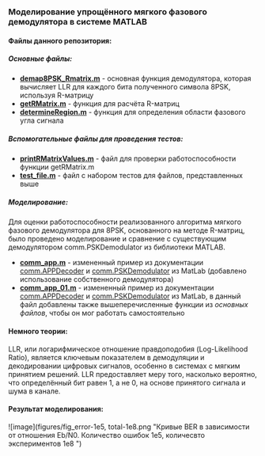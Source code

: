 ### Моделирование упрощённого мягкого фазового демодулятора в системе MATLAB

#### Файлы данного репозитория:

##### Основные файлы:

* [**demap8PSK_Rmatrix.m**](demap8PSK_Rmatrix.m) - основная функция демодулятора, которая вычисляет LLR для каждого бита полученного символа 8PSK, используя R-матрицу
* [**getRMatrix.m**](getRMatrix.m) - функция для расчёта R-матриц
* [**determineRegion.m**](determineRegion.m) - функция для определения области фазового угла сигнала

##### Вспомогательные файлы для проведения тестов:

* [**printRMatrixValues.m**](printRMatrixValues.m) - файл для проверки работоспособности функции getRMatrix.m
* [**test_file.m**](test_file.m) - файл с набором тестов для файлов, представленных выше

##### Моделирование:

Для оценки работоспособности реализованного алгоритма мягкого фазового демодулятора для 8PSK, основанного на методе R-матриц, было проведено моделирование и сравнение с существующим демодулятором comm.PSKDemodulator из библиотеки MATLAB.

* [**comm_app.m**](comm_app.m) - измененный пример из документации [comm.APPDecoder](https://www.mathworks.com/help/comm/ref/comm.appdecoder-system-object.html) и [comm.PSKDemodulator](https://www.mathworks.com/help/comm/ref/comm.pskdemodulator-system-object.html) из MatLab (добавлено использование собственного демодулятора)
* [**comm_app_01.m**](comm_app_01.m) - измененный пример из документации [comm.APPDecoder](https://www.mathworks.com/help/comm/ref/comm.appdecoder-system-object.html) и [comm.PSKDemodulator](https://www.mathworks.com/help/comm/ref/comm.pskdemodulator-system-object.html) из MatLab, в данный файл добавлены также вышеперечисленные функции из *основных файлов*, чтобы он мог работать самостоятельно

#### Немного теории:

LLR, или логарифмическое отношение правдоподобия (Log-Likelihood Ratio), является ключевым показателем в демодуляции и декодировании цифровых сигналов, особенно в системах с мягким принятием решений. LLR предоставляет меру того, насколько вероятно, что определённый бит равен 1, а не 0, на основе принятого сигнала и шума в канале.

#### Результат моделирования:

![image](figures/fig_error-1e5, total-1e8.png "Кривые BER в зависимости от отношения Eb/N0. Количество ошибок 1e5, количесвто экспериментов 1e8 ")

